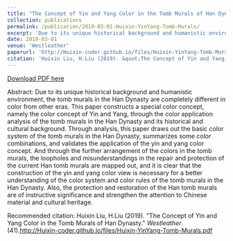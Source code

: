 ```yaml
---
title: "The Concept of Yin and Yang Color in the Tomb Murals of Han Dynasty"
collection: publications
permalink: /publication/2019-03-01-Huixin-YinYang-Tomb-Murals/
excerpt: 'Due to its unique historical background and humanistic environment, the tomb murals in the Han Dynasty are completely different in color from other eras. This paper constructs a special color concept, namely the color concept of Yin and Yang, through the color application analysis of the tomb murals in the Han Dynasty and its historical and cultural background. '
date: 2019-03-01
venue: 'Westleather'
paperurl: 'http://Huixin-coder.github.io/files/Huixin-YinYang-Tomb-Murals.pdf'
citation: 'Huixin Liu, H.Liu (2019). &quot;The Concept of Yin and Yang Color in the Tomb Murals of Han Dynasty.&quot; Westleather. (41). http://Huixin-coder.github.io/files/Huixin-YinYang-Tomb-Murals.pdf'
---
```


<a href='http://Huixin-coder.github.io/files/Huixin-YinYang-Tomb-Murals.pdf'>Download PDF here</a>

Abstract: Due to its unique historical background and humanistic environment, the tomb murals in the Han Dynasty are completely different in color from other eras. This paper constructs a special color concept, namely the color concept of Yin and Yang, through the color application analysis of the tomb murals in the Han Dynasty and its historical and cultural background. Through analysis, this paper draws out the basic color system of the tomb murals in the Han Dynasty, summarizes some color combinations, and validates the application of the yin and yang color concept. And through the further arrangement of the colors in the tomb murals, the loopholes and misunderstandings in the repair and protection of the current Han tomb murals are mapped out, and it is clear that the construction of the yin and yang color view is necessary for a better understanding of the color system and color rules of the tomb murals in the Han Dynasty. Also, the protection and restoration of the Han tomb murals are of instructive significance and strengthen the attention to Chinese material and cultural heritage.

Recommended citation: Huixin Liu, H.Liu (2019). "The Concept of Yin and Yang Color in the Tomb Murals of Han Dynasty." <i>Westleather</i>. (41).http://Huixin-coder.github.io/files/Huixin-YinYang-Tomb-Murals.pdf
